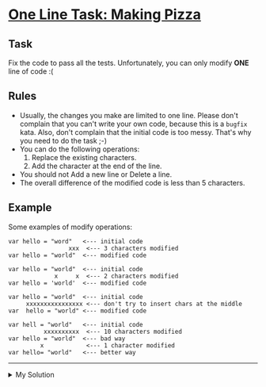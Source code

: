 # [One Line Task: Making Pizza](https://www.codewars.com/kata/58dbb9b82f449e134a000119)

## Task

Fix the code to pass all the tests. Unfortunately, you can only modify **ONE** line of code :(

## Rules

- Usually, the changes you make are limited to one line. Please don't complain that you can't write your own code,
  because this is a `bugfix` kata. Also, don't complain that the initial code is too messy. That's why you need to do
  the task ;-)
- You can do the following operations:
  1. Replace the existing characters.
  2. Add the character at the end of the line.
- You should not Add a new line or Delete a line.
- The overall difference of the modified code is less than 5 characters.

## Example

Some examples of modify operations:

```
var hello = "word"   <--- initial code
                 xxx  <--- 3 characters modified
var hello = "world"  <--- modified code

var hello = "world"  <--- initial code
             x     x  <--- 2 characters modified
var hello = 'world'  <--- modified code

var hello = "world"  <--- initial code
     xxxxxxxxxxxxxxxx <--- don't try to insert chars at the middle
var  hello = "world" <--- modified code

var hell = "world"   <--- initial code
          xxxxxxxxxx  <--- 10 characters modified
var hello = "world"  <--- bad way
         x            <--- 1 character modified
var hello= "world"   <--- better way
```

---

<details><summary>My Solution</summary>

```js
function makePizza(pieces) {
  //Let's make n pieces of Pizza ;-)
  var result = "";
  while (pieces--) {
    var needSteps = 5;
    while (needSteps--) result += make(needSteps + 1); // Need to remove the white space in `needSteps+1` to pass the character limit test
  }
  return result;
}

function make(step) {
  switch (step) {
    case 5:
      return "P";
    case 4:
      return "i";
    case 3:
    case 2:
      return "z";
    case 1:
      return "a";
  }
}
```

</details>
